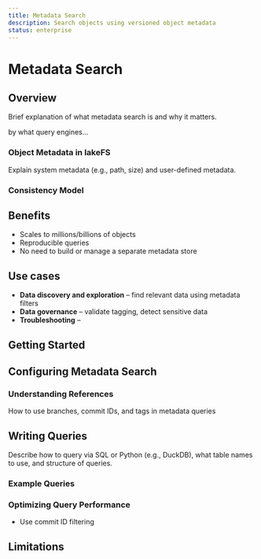 ```yaml
---
title: Metadata Search
description: Search objects using versioned object metadata
status: enterprise
---
```


# Metadata Search

## Overview

Brief explanation of what metadata search is and why it matters.

by what query engines... 

### Object Metadata in lakeFS

Explain system metadata (e.g., path, size) and user-defined metadata.

### Consistency Model 

## Benefits

- Scales to millions/billions of objects
- Reproducible queries 
- No need to build or manage a separate metadata store

## Use cases 

- **Data discovery and exploration** – find relevant data using metadata filters
- **Data governance** – validate tagging, detect sensitive data
- **Troubleshooting** – 

## Getting Started

## Configuring Metadata Search

### Understanding References

How to use branches, commit IDs, and tags in metadata queries

## Writing Queries

Describe how to query via SQL or Python (e.g., DuckDB), what table names to use, and structure of queries.

### Example Queries

### Optimizing Query Performance

- Use commit ID filtering

## Limitations

